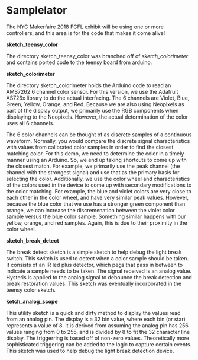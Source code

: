 # Samplelator
The NYC Makerfaire 2018 FCFL exhibit will be using one or more controllers, and this area is for the code that makes it come alive!

__sketch_teensy_color__

The directory sketch_teensy_color was branched off of *sketch_colorimeter* and contains ported code to the teensy board from arduino.

__sketch_colorimeter__

The directory sketch_colorimeter holds the Arduino code to read an AMS7262 6 channel color sensor. For this version, we use the Adafruit AS726x library to do the actual interfacing. The 6 channels are Violet, Blue, Green, Yellow, Orange, and Red. Because we are also using Neopixels as part of the display output, we primarily use the RGB components when displaying to the Neopixels. However, the actual determination of the color uses all 6 channels.

The 6 color channels can be thought of as discrete samples of a continuous waveform. Normally, you would compare the discrete signal characteristics with values from calibrated color samples in order to find the closest matching color. For this demo, we need to determine the color in a timely manner using an Arduino. So, we end up taking shortcuts to come up with the closest match. For example, we primarily use the peak channel (the channel with the strongest signal) and use that as the primary basis for selecting the color. Additionally, we use the color wheel and characteristics of the colors used in the device to come up with secondary modifications to the color matching. For example, the blue and violet colors are very close to each other in the color wheel, and have very similar peak values. However, because the blue color that we use has a stronger green component than orange, we can increase the discremenation between the violet color sample versus the blue color sample. Something similar happens with our yellow, orange, and red samples. Again, this is due to their proximity in the color wheel.

__sketch_break_detect__

The break detect sketch is a simple sketch to help debug the light break switch. This switch is used to detect when a color sample should be taken. It consists of an IR led plus detector, which pegs that pass in between to indicate a sample needs to be taken. The signal received is an analog value. Hysteris is applied to the analog signal to debounce the break detection and break restoration values. This sketch was eventually incorporated in the teensy color sketch.

__ketch_analog_scope__

This utility sketch is a quick and dirty method to display the values read from an analog pin. The display is a 32 bin value, where each bin (or star) represents a value of 8. It is derived from assuming the analog pin has 256 values ranging from 0 to 255, and is divided by 8 to fit the 32 character line display. The triggerring is based off of non-zero values. Theoretically more sophisticated triggering can be added to the logic to capture certain events. This sketch was used to help debug the light break detection device.
